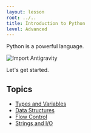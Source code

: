 ```yaml
---
layout: lesson
root: ../..
title: Introduction to Python
level: Advanced
---
```


Python is a powerful language.

![Import Antigravity](http://imgs.xkcd.com/comics/python.png)

Let's get started. 



Topics
------

- [Types and Variables](http://nbviewer.ipython.org/urls/raw.githubusercontent.com/swcarpentry/2014-04-14-wise/gh-pages/advanced/python/py-intro/variables.ipynb?create=1)
- [Data Structures](http://nbviewer.ipython.org/urls/raw.githubusercontent.com/swcarpentry/2014-04-14-wise/gh-pages/advanced/python/py-intro/data_structures.ipynb?create=1)
- [Flow Control](flow_control)
- [Strings and I/O](http://nbviewer.ipython.org/urls/raw.githubusercontent.com/swcarpentry/2014-04-14-wise/gh-pages/advanced/python/py-intro/strings-io.ipynb?create=1)
